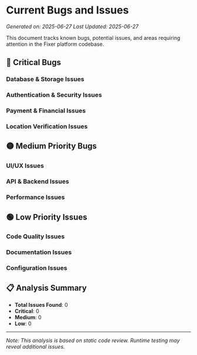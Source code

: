 # Current Bugs and Issues

*Generated on: 2025-06-27*
*Last Updated: 2025-06-27*

This document tracks known bugs, potential issues, and areas requiring attention in the Fixer platform codebase.

## 🔴 Critical Bugs

### Database & Storage Issues

### Authentication & Security Issues

### Payment & Financial Issues

### Location Verification Issues

## 🟡 Medium Priority Bugs

### UI/UX Issues

### API & Backend Issues

### Performance Issues

## 🟢 Low Priority Issues

### Code Quality Issues

### Documentation Issues

### Configuration Issues

## 📋 Analysis Summary

- **Total Issues Found**: 0
- **Critical**: 0
- **Medium**: 0  
- **Low**: 0

---

*Note: This analysis is based on static code review. Runtime testing may reveal additional issues.*
